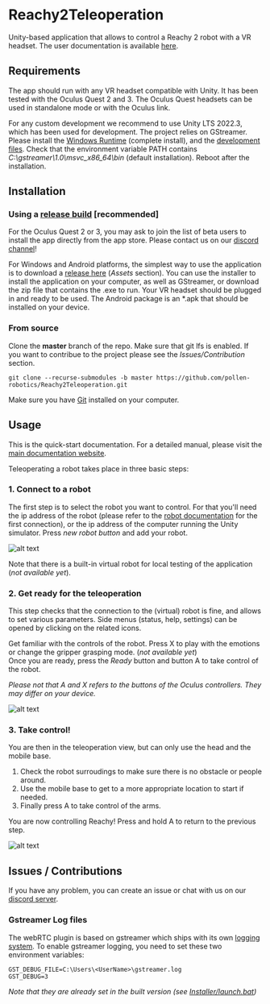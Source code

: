 # Reachy2Teleoperation

Unity-based application that allows to control a Reachy 2 robot with a VR headset. The user documentation is available [here](https://docs.pollen-robotics.com/vr/introduction/introduction/).

## Requirements

The app should run with any VR headset compatible with Unity. It has been tested with the Oculus Quest 2 and 3. The Oculus Quest headsets can be used in standalone mode or with the Oculus link.

For any custom development we recommend to use Unity LTS 2022.3, which has been used for development.
The project relies on GStreamer. Please install the [Windows Runtime](
https://gstreamer.freedesktop.org/data/pkg/windows/1.24.0/msvc/gstreamer-1.0-msvc-x86_64-1.24.0.msi) (complete install), and the [development files](https://gstreamer.freedesktop.org/data/pkg/windows/1.24.2/msvc/gstreamer-1.0-devel-msvc-x86_64-1.24.2.msi). Check that the environment variable PATH contains *C:\gstreamer\1.0\msvc_x86_64\bin* (default installation). Reboot after the installation.

## Installation

### Using a [release build](https://github.com/pollen-robotics/ReachyTeleoperation/releases) [recommended]

For the Oculus Quest 2 or 3, you may ask to join the list of beta users to install the app directly from the app store. Please contact us on our [discord channel](https://discord.com/channels/519098054377340948/991321051835404409)!

For Windows and Android platforms, the simplest way to use the application is to download a [release here](https://github.com/pollen-robotics/ReachyTeleoperation/releases) (*Assets* section). You can use the installer to install the application on your computer, as well as GStreamer, or download the zip file that contains the .exe to run. Your VR headset should be plugged in and ready to be used. The Android package is an *.apk that should be installed on your device.


### From source

Clone the **master** branch of the repo. Make sure that git lfs is enabled. If you want to contribue to the project please see the *Issues/Contribution* section.
```
git clone --recurse-submodules -b master https://github.com/pollen-robotics/Reachy2Teleoperation.git
```

Make sure you have [Git](https://git-scm.com/book/en/v2/Getting-Started-Installing-Git) installed on your computer.

## Usage

This is the quick-start documentation. For a detailed manual, please visit the [main documentation website](https://docs.pollen-robotics.com/vr/introduction/introduction/).

Teleoperating a robot takes place in three basic steps:

### 1. Connect to a robot

The first step is to select the robot you want to control. For that you'll need the ip address of the robot (please refer to the [robot documentation](https://docs.pollen-robotics.com/dashboard/introduction/first-connection/) for the first connection), or the ip address of the computer running the Unity simulator. Press *new robot button* and add your robot.

![alt text](Docs/img/connection.jpg)

Note that there is a built-in virtual robot for local testing of the application (*not available yet*).

### 2. Get ready for the teleoperation

This step checks that the connection to the (virtual) robot is fine, and allows to set various parameters. Side menus (status, help, settings) can be opened by clicking on the related icons.

Get familiar with the controls of the robot. Press X to play with the emotions or change the gripper grasping mode. (*not available yet*)  
Once you are ready, press the *Ready* button and button A to take control of the robot.

*Please not that A and X refers to the buttons of the Oculus controllers. They may differ on your device.*

![alt text](Docs/img/mirror.jpg)

### 3. Take control!

You are then in the teleoperation view, but can only use the head and the mobile base.
1. Check the robot surroudings to make sure there is no obstacle or people around. 
2. Use the mobile base to get to a more appropriate location to start if needed.
3. Finally press A to take control of the arms.

You are now controlling Reachy! Press and hold A to return to the previous step. 

![alt text](Docs/img/teleop.jpg)

## Issues / Contributions

If you have any problem, you can create an issue or chat with us on our [discord server](https://discord.com/channels/519098054377340948/991321051835404409). 

### Gstreamer Log files

The webRTC plugin is based on gstreamer which ships with its own [logging system](https://gstreamer.freedesktop.org/documentation/tutorials/basic/debugging-tools.html?gi-language=c). To enable gstreamer logging, you need to set these two environment variables:
```
GST_DEBUG_FILE=C:\Users\<UserName>\gstreamer.log
GST_DEBUG=3
```
*Note that they are already set in the built version (see [Installer/launch.bat](Installer/launch.bat))*
